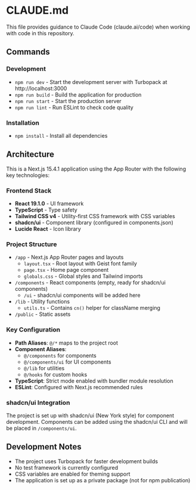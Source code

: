 # CLAUDE.md

This file provides guidance to Claude Code (claude.ai/code) when working with code in this repository.

## Commands

### Development
- `npm run dev` - Start the development server with Turbopack at http://localhost:3000
- `npm run build` - Build the application for production
- `npm run start` - Start the production server
- `npm run lint` - Run ESLint to check code quality

### Installation
- `npm install` - Install all dependencies

## Architecture

This is a Next.js 15.4.1 application using the App Router with the following key technologies:

### Frontend Stack
- **React 19.1.0** - UI framework
- **TypeScript** - Type safety
- **Tailwind CSS v4** - Utility-first CSS framework with CSS variables
- **shadcn/ui** - Component library (configured in components.json)
- **Lucide React** - Icon library

### Project Structure
- `/app` - Next.js App Router pages and layouts
  - `layout.tsx` - Root layout with Geist font family
  - `page.tsx` - Home page component
  - `globals.css` - Global styles and Tailwind imports
- `/components` - React components (empty, ready for shadcn/ui components)
  - `/ui` - shadcn/ui components will be added here
- `/lib` - Utility functions
  - `utils.ts` - Contains `cn()` helper for className merging
- `/public` - Static assets

### Key Configuration
- **Path Aliases**: `@/*` maps to the project root
- **Component Aliases**: 
  - `@/components` for components
  - `@/components/ui` for UI components
  - `@/lib` for utilities
  - `@/hooks` for custom hooks
- **TypeScript**: Strict mode enabled with bundler module resolution
- **ESLint**: Configured with Next.js recommended rules

### shadcn/ui Integration
The project is set up with shadcn/ui (New York style) for component development. Components can be added using the shadcn/ui CLI and will be placed in `/components/ui`.

## Development Notes

- The project uses Turbopack for faster development builds
- No test framework is currently configured
- CSS variables are enabled for theming support
- The application is set up as a private package (not for npm publication)